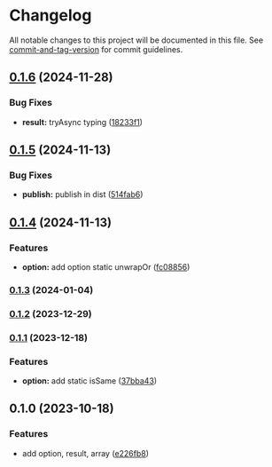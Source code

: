 # Changelog

All notable changes to this project will be documented in this file. See [commit-and-tag-version](https://github.com/absolute-version/commit-and-tag-version) for commit guidelines.

## [0.1.6](https://github.com/wopjs/tsur/compare/v0.1.5...v0.1.6) (2024-11-28)


### Bug Fixes

* **result:** tryAsync typing ([18233f1](https://github.com/wopjs/tsur/commit/18233f1af8a9166d3d123c71e54e49b25e70067a))

## [0.1.5](https://github.com/wopjs/tsur/compare/v0.1.4...v0.1.5) (2024-11-13)


### Bug Fixes

* **publish:** publish in dist ([514fab6](https://github.com/wopjs/tsur/commit/514fab6fe3c77b5f3751c85c646b6b48b0246ea2))

## [0.1.4](https://github.com/wopjs/tsur/compare/v0.1.3...v0.1.4) (2024-11-13)


### Features

* **option:** add option static unwrapOr ([fc08856](https://github.com/wopjs/tsur/commit/fc088568beb892807e4996b1d8531a8e3ca34fae))

### [0.1.3](https://github.com/wopjs/tsur/compare/v0.1.2...v0.1.3) (2024-01-04)

### [0.1.2](https://github.com/wopjs/tsur/compare/v0.1.1...v0.1.2) (2023-12-29)

### [0.1.1](https://github.com/wopjs/tsur/compare/v0.1.0...v0.1.1) (2023-12-18)


### Features

* **option:** add static isSame ([37bba43](https://github.com/wopjs/tsur/commit/37bba43712cd7ccb2d378dec350681fba17d8f7e))

## 0.1.0 (2023-10-18)


### Features

* add option, result, array ([e226fb8](https://github.com/wopjs/tsur/commit/e226fb800695a2a286f81b0afb990ba7b6cfda64))
